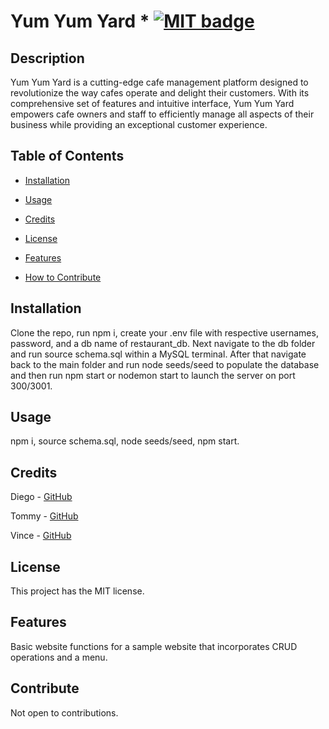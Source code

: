 # Yum Yum Yard * [![MIT badge](https://img.shields.io/badge/license-MIT-blue.svg "MIT badge")](https://choosealicense.com/licenses/mit/)

## Description

Yum Yum Yard is a cutting-edge cafe management platform designed to revolutionize the way cafes operate and delight their customers. With its comprehensive set of features and intuitive interface, Yum Yum Yard empowers cafe owners and staff to efficiently manage all aspects of their business while providing an exceptional customer experience.

## Table of Contents

* [Installation](#installation)

* [Usage](#usage)

* [Credits](#credits)

* [License](#license)

* [Features](#features)

* [How to Contribute](#contribute)

## Installation

Clone the repo, run npm i, create your .env file with respective usernames, password, and a db name of restaurant_db. Next navigate to the db folder and run source schema.sql within a MySQL terminal. After that navigate back to the main folder and run node seeds/seed to populate the database and then run npm start or nodemon start to launch the server on port 300/3001.

## Usage

npm i, source schema.sql, node seeds/seed, npm start.

## Credits

Diego - [GitHub](https://github.com/DiegoABorjas)

Tommy - [GitHub](https://github.com/tommyho12)

Vince - [GitHub](https://github.com/VinceR66)

## License

This project has the MIT license.

## Features

Basic website functions for a sample website that incorporates CRUD operations and a menu. 

## Contribute

Not open to contributions.